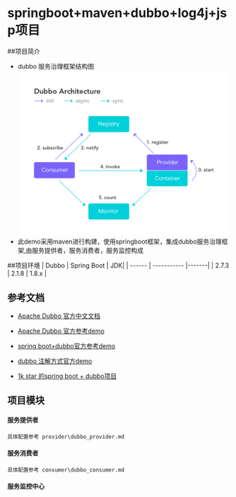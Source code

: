 # springboot+maven+dubbo+log4j+jsp项目

##项目简介
* dubbo 服务治理框架结构图 ![Image text](https://raw.githubusercontent.com/coderxiao2015/myDubboMaven/master/doc/dubbo_%E7%BB%93%E6%9E%84%E5%9B%BE.png)
* 此demo采用maven进行构建，使用springboot框架，集成dubbo服务治理框架,由服务提供者，服务消费者，服务监控构成

##项目环境
|  Dubbo | Spring Boot | JDK|
| ------ | ----------- |-------|
| 2.7.3 | 2.1.8        |  1.8.x  |

## 参考文档
* [Apache Dubbo 官方中文文档](http://dubbo.apache.org/zh-cn/index.html)

* [Apache Dubbo 官方参考demo](https://github.com/apache/dubbo)

* [spring boot+dubbo官方参考demo](https://github.com/apache/dubbo-spring-boot-project)

* [dubbo 注解方式官方demo](https://github.com/apache/dubbo-samples/tree/master/dubbo-samples-annotation)

* [1k star 的spring boot + dubbo项目](https://github.com/vector4wang/spring-boot-quick.git)


## 项目模块
#### 服务提供者
    具体配置参考 provider\dubbo_provider.md
#### 服务消费者
    具体配置参考 consumer\dubbo_consumer.md
#### 服务监控中心
